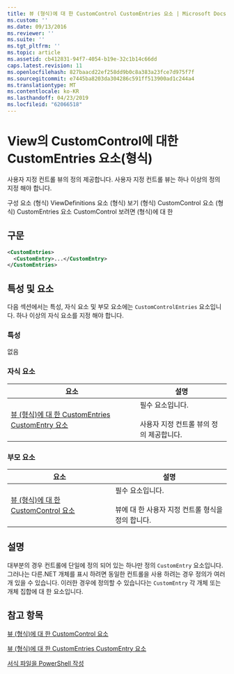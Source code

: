 ```yaml
---
title: 뷰 (형식)에 대 한 CustomControl CustomEntries 요소 | Microsoft Docs
ms.custom: ''
ms.date: 09/13/2016
ms.reviewer: ''
ms.suite: ''
ms.tgt_pltfrm: ''
ms.topic: article
ms.assetid: cb412831-94f7-4054-b19e-32c1b14c66dd
caps.latest.revision: 11
ms.openlocfilehash: 827baacd22ef258dd9b0c8a383a23fce7d975f7f
ms.sourcegitcommit: e7445ba8203da304286c591ff513900ad1c244a4
ms.translationtype: MT
ms.contentlocale: ko-KR
ms.lasthandoff: 04/23/2019
ms.locfileid: "62066518"
---
```

# <a name="customentries-element-for-customcontrol-for-view-format"></a>View의 CustomControl에 대한 CustomEntries 요소(형식)

사용자 지정 컨트롤 뷰의 정의 제공합니다. 사용자 지정 컨트롤 뷰는 하나 이상의 정의 지정 해야 합니다.

구성 요소 (형식) ViewDefinitions 요소 (형식) 보기 (형식) CustomControl 요소 (형식) CustomEntries 요소 CustomControl 보려면 (형식)에 대 한

## <a name="syntax"></a>구문

```xml
<CustomEntries>
  <CustomEntry>...</CustomEntry>
</CustomEntries>
```

## <a name="attributes-and-elements"></a>특성 및 요소

다음 섹션에서는 특성, 자식 요소 및 부모 요소에는 `CustomControlEntries` 요소입니다. 하나 이상의 자식 요소를 지정 해야 합니다.

### <a name="attributes"></a>특성

없음

### <a name="child-elements"></a>자식 요소

|요소|설명|
|-------------|-----------------|
|[뷰 (형식)에 대 한 CustomEntries CustomEntry 요소](./customentry-element-for-customentries-for-customcontrol-for-view-format.md)|필수 요소입니다.<br /><br /> 사용자 지정 컨트롤 뷰의 정의 제공합니다.|

### <a name="parent-elements"></a>부모 요소

|요소|설명|
|-------------|-----------------|
|[뷰 (형식)에 대 한 CustomControl 요소](./customcontrol-element-for-view-format.md)|필수 요소입니다.<br /><br /> 뷰에 대 한 사용자 지정 컨트롤 형식을 정의 합니다.|

## <a name="remarks"></a>설명

대부분의 경우 컨트롤에 단일에 정의 되어 있는 하나만 정의 `CustomEntry` 요소입니다. 그러나는 다른.NET 개체를 표시 하려면 동일한 컨트롤을 사용 하려는 경우 정의가 여러 개 있을 수 있습니다. 이러한 경우에 정의할 수 있습니다는 `CustomEntry` 각 개체 또는 개체 집합에 대 한 요소입니다.

## <a name="see-also"></a>참고 항목

[뷰 (형식)에 대 한 CustomControl 요소](./customcontrol-element-for-view-format.md)

[뷰 (형식)에 대 한 CustomEntries CustomEntry 요소](./customentry-element-for-customentries-for-customcontrol-for-view-format.md)

[서식 파일을 PowerShell 작성](./writing-a-powershell-formatting-file.md)
